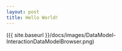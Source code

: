 ```yaml
---
layout: post
title: Hello World!
---
```



({{ site.baseurl }}/docs/images/DataModel-InteractionDataModelBrowser.png)